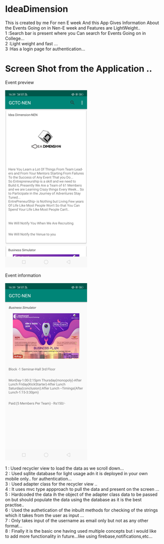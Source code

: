 # IdeaDimension

This is created by me For nen E week
And this App Gives Information About the Events Going on in Nen-E week
and Features are LightWeight..</br>
1 :Search bar is present where you Can search for Events Going on in College...</br>
2 :Light weight and fast ...</br>
3 :Has a login page for authentication...</br>

# Screen Shot from the Application ..
Event preview </br>
</br>
![](images/idea-3-1.png)



Event information</br>
</br>
![](images/event-info-1.png)


1 : Used recycler view to load the data as we scroll down... <br/>
2 : Used sqllite database for light usage adn it is deployed in your own mobile only.. for authentication... <br/>
3 : Used adapter class for the recycler view .. <br/>
4 : It uses mvc type appproach to pull the data and present on the screen ... <br/>
5 : Hardcoded the data ih the object of the adapter class data to be passed on but should populate the data using the database 
as it is the best practise.. <br/>
6 : Used the authetication of the inbuilt methods for checking of the strings which it takes from the user as input ... <br/>
7 : Only takes input of the username as email only but not as any other format... <br/>
8 : Finally it is the basic one having used multiple concepts but i would like to add more functionality in future...like using firebase,notifications,etc... <br/>

